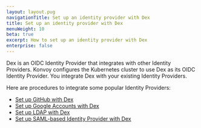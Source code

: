 ```yaml
---
layout: layout.pug
navigationTitle: Set up an identity provider with Dex
title: Set up an identity provider with Dex
menuWeight: 10
beta: true
excerpt: How to set up an identity provider with Dex
enterprise: false
---
```


Dex is an OIDC Identity Provider that integrates with other Identity Providers. Konvoy configures the Kubernetes cluster to use Dex as its OIDC Identity Provider. You integrate Dex with your existing Identity Providers.

Here are procedures to integrate some popular Identity Providers:

- [Set up GitHub with Dex](../../howto-dex-github-connector)
- [Set up Google Accounts with Dex](../../howto-dex-google-accounts)
- [Set up LDAP with Dex](../../howto-dex-ldap-connector)
- [Set up SAML-based Identity Provider with Dex](../../howto-dex-saml-connector)
